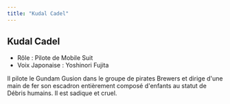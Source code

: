 ```yaml
---
title: "Kudal Cadel"
---
```


Kudal Cadel
-----------





* Rôle : Pilote de Mobile Suit
* Voix Japonaise : Yoshinori Fujita


Il pilote le Gundam Gusion dans le groupe de pirates Brewers et dirige d'une main de fer son escadron entièrement composé d'enfants au statut de Débris humains. Il est sadique et cruel.

